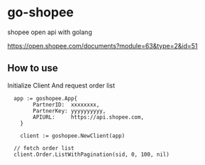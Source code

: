 # go-shopee

shopee open api with golang

https://open.shopee.com/documents?module=63&type=2&id=51

## How to use

Initialize Client And request order list

```
  app := goshopee.App{
		PartnerID:  xxxxxxxx,
		PartnerKey: yyyyyyyyyy,
		APIURL:     https://api.shopee.com,
	}

	client := goshopee.NewClient(app)

  // fetch order list
  client.Order.ListWithPagination(sid, 0, 100, nil)
```